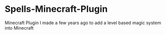 # Spells-Minecraft-Plugin

Minecraft Plugin I made a few years ago to add a level based magic system into Minecraft
